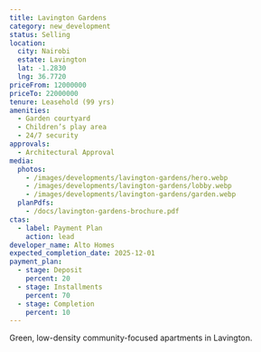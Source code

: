 ```yaml
---
title: Lavington Gardens
category: new_development
status: Selling
location:
  city: Nairobi
  estate: Lavington
  lat: -1.2830
  lng: 36.7720
priceFrom: 12000000
priceTo: 22000000
tenure: Leasehold (99 yrs)
amenities:
  - Garden courtyard
  - Children’s play area
  - 24/7 security
approvals:
  - Architectural Approval
media:
  photos:
    - /images/developments/lavington-gardens/hero.webp
    - /images/developments/lavington-gardens/lobby.webp
    - /images/developments/lavington-gardens/garden.webp
  planPdfs:
    - /docs/lavington-gardens-brochure.pdf
ctas:
  - label: Payment Plan
    action: lead
developer_name: Alto Homes
expected_completion_date: 2025-12-01
payment_plan:
  - stage: Deposit
    percent: 20
  - stage: Installments
    percent: 70
  - stage: Completion
    percent: 10
---
```


Green, low-density community-focused apartments in Lavington.
